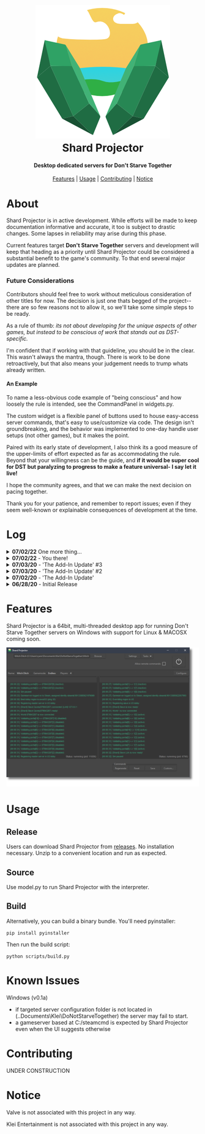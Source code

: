 <h1 align="center">
  <br>
  <a href="" rel="noopener">
  <img src="img\sp-icon-header.png"></a>
  <br>
  Shard Projector
  <br>
</h1>

<h4 align="center">Desktop dedicated servers for Don't Starve Together</h4>
<p align="center">
  <a href="#features">Features</a> | 
  <a href="#usage">Usage</a> |
  <a href="#contributing">Contributing</a> |
  <a href="#notice">Notice</a>
</p>

# About

Shard Projector is in active development. While efforts will be made to keep documentation informative and accurate, it too is subject to drastic changes. Some lapses in reliability may arise during this phase. 

Current features target **Don't Starve Together** servers and development will keep that heading as a priority until Shard Projector could be considered a substantial benefit to the game's community. To that end several major updates are planned.

### Future Considerations

Contributors should feel free to work without meticulous consideration of other titles for now. The decision is just one thats begged of the project-- there are so few reasons not to allow it, so we'll take some simple steps to be ready.

As a rule of thumb: *its not about developing for the unique aspects of other games, but instead to be conscious of work that stands out as DST-specific.* 

I'm confident that if working with that guideline, you should be in the clear. This wasn't always the mantra, though. There is work to be done retroactively, but that also means your judgement needs to trump whats already written.

#### An Example

To name a less-obvious code example of "being conscious" and how loosely the rule is intended, see the CommandPanel in widgets.py. 

The custom widget is a flexible panel of buttons used to house easy-access server commands, that's easy to use/customize via code. The design isn't groundbreaking, and the behavior was implemented to one-day handle user setups (not other games), but it makes the point.

Paired with its early state of development, I also think its a good measure of the upper-limits of effort expected as far as accommodating the rule. Beyond that your willingness can be the guide, and **if it would be super cool for DST but paralyzing to progress to make a feature universal- I say let it live!**

I hope the community agrees, and that we can make the next decision on pacing together.

Thank you for your patience, and remember to report issues; even if they seem well-known or explainable consequences of development at the time.

# Log

<details><summary><b>07/02/22</b> One more thing...</summary>
<p>

A baby pic :[

![](img/ss_window.png)

</p>
</details>

<details><summary><b>07/02/22</b> - You there!</summary>
<p>

Hi! 

I'm taking a break from Shard Projector. If you have wondered in, please feel free to ring a bell, coding with some others would change things but as it stands I don't have the juice or even desire I had when I built the current state, with so much energy and momentum that I got excited one night and released it as broken as 0.1 is. So horrendously broken and just a tiny pathing bug. Lol. But, whats more important and concerning to me, is that I've lost my goal here so bad, thats still the latest release. Thats bad, but me being okay with it is my cue in real life.

My goals, needs, and motivators aren't in the repo at the moment. I had a lot of fun making weird widgets, figuring out Threads, playing WX with my girlfriend on SP, and really love the project. But it hurts these days. And I'm not learning which is my rocket fuel. Except maybe forcing myself to use git creatively on readme commits alone in this repository. Nah. I'll just bang that out when I need it.

I had hoped someone would have joined in by now, but can't really be mad cause I've told almost no one about it... and wouldn't, just not in a good state for that, nor am I in one to get it there, so what is there to say.

Just a stalemate, unfortunate. Honestly I've been having a great time, 'recklessly' so, but when I think on it, it can be sad shrugs. Just gunna do something else.

My favourite takeaway and also the demon of the times: ending up comfortable doin' a whole lot of writing, implementing/deimplementing and straight up goofin' on github. I guess I've proved myself to myself, and thats some good-good. 

Be back when it'll serve someone.
Ryan

</p>
</details>

<details><summary><b>07/03/20</b> - 'The Add-In Update' #3</summary>

<b>07/21/20</b> - 'The Add-In Update' #3

Oh, hi mark(down). 

  - [Dropped] 'Literal' approach to Add-Ins. Will reimplement a generalized system once more info comes in on compelling cases and v1.0 draws near.
    - [Dropped] ResourceManager
    - [Dropped] ADDIN datatype
  - [Dropped] "nullrenderer" references/tooling.
  - [Added] SteamCMD object. Designed as an interface to SteamCMD on the user's machine, installed as an Add-In or somewhere locally. Manages 'gameservers'.
  - [Added] Job object. From the docstring: "A system job with threaded output queueing. Has methods for controlling and monitoring a supplied subprocess."
    - Destined to take its place in the model.py heirarchy, serving all the subproccess needs in Shard Projector. Add-In stuff started, with Shards next.
  - [Added] DialogStatus object. Very friendly with Jobs, and adaptable to activities that involve progress and important milestones/stipulations.
    - Basically a dialog that takes care of itself once told:
      - Where its dynamic text comes from. 
      - How to tell if the related activity is still running
      - How to end things when users *really* want it to go away. 
      - :'[
      - If it should hog focus or be allowed to run behind the scenes.
  - [Git] Recently fought 'git rebase -i' and lost. I apologize for any issues that might cause anyone pulling. More likely just a messy looking history because I didn't use force. But boy, I would have had I thought of it.
  - [Git] Not so sure about the --no-ff merge approach anymore. Might save us if the git police come around but I can't even read the history in a GUI at present. I came for the pretty graphs so cya.
  - [Git] I feel okay making choices based on results/usefulness, but unsure if a few things are due to my specific setup or going to be uncommon on others and I don't want to alienate. Some challenges: 

    -  On top of steadily learning, I'm down to one machine/os and my git use varies ranging from basic CLI to a (highly debauched) integrated IDE prompt. Maybe some historical cases of GitHub-on-my-phone-on-the-couch.
    
    - Some pressure to limit time/energy spent strategizing sadly, and I'm sure (hoping) someone could talk alot of that down. Advice/a few minutes of time would be very much appreciated.
  
In other news, very excited to announce some contributor-related things I've been working on that aren't visible yet. 
  
Incoming is a workflow plan & consistency on my part. And, if your earthly-body has survived the heat of sentence 1: a big idea very near to my heart. Among other things, it involves a set of unique paths for [getting involved](img/moves.png)! Some more traditional, others new, and one... for the brave. 😈

Thanks for reading!

</p>
</details>

<details><summary><b>07/03/20</b> - 'The Add-In Update' #2</summary>
<p>
Hi! Thought I would give another status update on the next release v0.2.0, aka "The Add-In Update".

This time around I wanted to share some notes! These are the highlights, challenges, and considerations guiding
development at the moment:

- Installations/downloads for Add-Ins are sensitive to cancellation.

- Using Shard Projector while they are in progress may A) not work or B) interrupt/corrupt installations.

- Would like to show status/output while preventing or heavily discouraging using/closing Shard Projector.

- Need to account for installations that fail or otherwise result in a sensible reason to end or restart. 

- Need to maintain/diligently indicate 3rd party nature of any Add-Ins (most immediately: SteamCMD, a non-graphical, compact version of Steam). This includes displaying their output and placing reminders in Shard Projector where appropriate.

- Some Add-In related CLI processes started with robust Python built-in ```subproccess.Popen``` pose monitoring challenges using typical methods, and novel methods:

- Must not significantly disturb current interactions/methods of handling subprocesses because they are:
  -  A) The basis of Shard Projector, *and* 

  -  B) Its primary design challenges. These interactions are threaded (run in parallel) the way they are currently because GUI frameworks tend to demand and depend on an uninterrupted execution loop. We are using a framework that was chosen because it is shipped with Python, and it is no exception to these restrictions by *any* stretch of the imagination. 

- Would like to implement a scalable and elegant combination of classes and methods that will handle this sensitive, multi-stage, multi-resource process with its numerous potential points-of-failure.

This update is a big one! It is a (rather ironic) manifestation of this project's primary goals: fewer dependencies, fewer downloads, and fewer explanations.

Shard Projector depends, however, on some graciously provided tools and as such, this update seeks to gather and set them up for users.

I decided that although it's nice to use and can be made to work on my machine and others where those tools might already exist, further work was misplaced until Shard Projector was made useful to those who have trouble with technical stuff. Having a server of your own is awesome, and this app was designed to get those users all the way there.

Thanks for reading!
</p>
</details>

<details><summary><b>07/02/20</b> - 'The Add-In Update'</summary>
<p>
Development/prep for v0.2.0 is moving along well. Needs a little more time.  
</p>
</details>

<details><summary><b>06/28/20</b> - Initial Release</summary>
<p>

- Shard Projector v0.1a may require technical knowledge to work on your system. 

- Incoming (1-3 days) release v0.2.0 introduces a feature (Add-Ins) that enables, reliable circumvention of the related issues. There are no releases planned before then.

</p>
</details>

# Features

Shard Projector is a 64bit, multi-threaded desktop app for running Don't Starve Together servers on Windows with support for Linux & MACOSX coming soon. 

![Shard Projector](img/sp-running-preview.png)

# Usage

## Release
Users can download Shard Projector from [releases](https://github.com/ryanraposo/shard-projector/releases). No installation necessary. Unzip to a convenient location and run as expected. 

## Source
 
Use model.py to run Shard Projector with the interpreter.

## Build

Alternatively, you can build a binary bundle. You'll need pyinstaller:

```
pip install pyinstaller
```

Then run the build script:
```
python scripts/build.py
```

# Known Issues

Windows (v0.1a)
- if targeted server configuration folder is not located in (..Documents\Klei\DoNotStarveTogether) the server may fail to start.
- a gameserver based at C:/steamcmd is expected by Shard Projector even when the UI suggests otherwise

# Contributing

UNDER CONSTRUCTION

# Notice

Valve is not associated with this project in any way. 

Klei Entertainment is not associated with this project in any way. 


